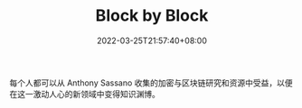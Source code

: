 ﻿---
weight: 
title: "Block by Block"
description: "每个人都可以从 Anthony Sassano 收集的加密与区块链研究和资源中受益，以便在这一激动人心的新领域中变得知识渊博"
date: 2022-03-25T21:57:40+08:00
lastmod: 2022-03-25T16:45:40+08:00
draft: false
authors: ["Metabd"]
featuredImage: "block-by-block.jpg"
link: ""
tags: ["元宇宙资讯","Block by Block"]
categories: ["navigation"]
navigation: ["元宇宙资讯"]
lightgallery: true
toc: true
pinned: false
recommend: false
recommend1: false
---
每个人都可以从 Anthony Sassano 收集的加密与区块链研究和资源中受益，以便在这一激动人心的新领域中变得知识渊博。
